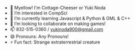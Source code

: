 - 👋 Myellow! I'm Cottage-Cheeser or Yuki Noda
- 👀 I’m interested in CompSci
- 🌱 I’m currently learning Javascript & Python & GML & C++
- 💞️ I’m looking to collaborate on making games!
- 📫 832-515-0360 / yukinoda900@gmail.com
- 😄 Pronouns: Any Pronouns!
- ⚡ Fun fact: Strange extraterrestrial creature

<!---
CottageCheeser/CottageCheeser is a ✨ special ✨ repository because its `README.md` (this file) appears on your GitHub profile.
You can click the Preview link to take a look at your changes.
--->
